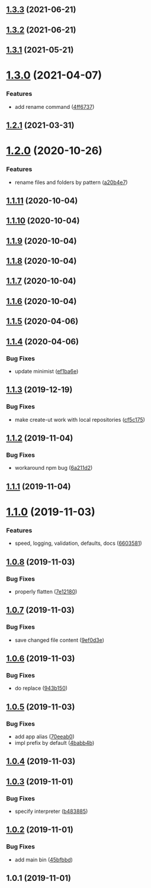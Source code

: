 ## [1.3.3](https://github.com/softwaregroup-bg/create-ut/compare/v1.3.2...v1.3.3) (2021-06-21)



## [1.3.2](https://github.com/softwaregroup-bg/create-ut/compare/v1.3.1...v1.3.2) (2021-06-21)



## [1.3.1](https://github.com/softwaregroup-bg/create-ut/compare/v1.3.0...v1.3.1) (2021-05-21)



# [1.3.0](https://github.com/softwaregroup-bg/create-ut/compare/v1.2.1...v1.3.0) (2021-04-07)


### Features

* add rename command ([4ff6737](https://github.com/softwaregroup-bg/create-ut/commit/4ff67374996512298a6739816f9130c37d724399))



## [1.2.1](https://github.com/softwaregroup-bg/create-ut/compare/v1.2.0...v1.2.1) (2021-03-31)



# [1.2.0](https://github.com/softwaregroup-bg/create-ut/compare/v1.1.11...v1.2.0) (2020-10-26)


### Features

* rename files and folders by pattern ([a20b4e7](https://github.com/softwaregroup-bg/create-ut/commit/a20b4e7a42f70890572767f5f6bfec0284863c88))



## [1.1.11](https://github.com/softwaregroup-bg/create-ut/compare/v1.1.10...v1.1.11) (2020-10-04)



## [1.1.10](https://github.com/softwaregroup-bg/create-ut/compare/v1.1.9...v1.1.10) (2020-10-04)



## [1.1.9](https://github.com/softwaregroup-bg/create-ut/compare/v1.1.8...v1.1.9) (2020-10-04)



## [1.1.8](https://github.com/softwaregroup-bg/create-ut/compare/v1.1.7...v1.1.8) (2020-10-04)



## [1.1.7](https://github.com/softwaregroup-bg/create-ut/compare/v1.1.6...v1.1.7) (2020-10-04)



## [1.1.6](https://github.com/softwaregroup-bg/create-ut/compare/v1.1.5...v1.1.6) (2020-10-04)



## [1.1.5](https://github.com/softwaregroup-bg/create-ut/compare/v1.1.4...v1.1.5) (2020-04-06)



## [1.1.4](https://github.com/softwaregroup-bg/create-ut/compare/v1.1.3...v1.1.4) (2020-04-06)


### Bug Fixes

* update minimist ([ef1ba6e](https://github.com/softwaregroup-bg/create-ut/commit/ef1ba6e05d3b1d531313c47501db3a17f7db0bae))



## [1.1.3](https://github.com/softwaregroup-bg/create-ut/compare/v1.1.2...v1.1.3) (2019-12-19)


### Bug Fixes

* make create-ut work with local repositories ([cf5c175](https://github.com/softwaregroup-bg/create-ut/commit/cf5c175))



## [1.1.2](https://github.com/softwaregroup-bg/create-ut/compare/v1.1.1...v1.1.2) (2019-11-04)


### Bug Fixes

* workaround npm bug ([6a211d2](https://github.com/softwaregroup-bg/create-ut/commit/6a211d2))



## [1.1.1](https://github.com/softwaregroup-bg/create-ut/compare/v1.1.0...v1.1.1) (2019-11-04)



# [1.1.0](https://github.com/softwaregroup-bg/create-ut/compare/v1.0.8...v1.1.0) (2019-11-03)


### Features

* speed, logging, validation, defaults, docs ([6603581](https://github.com/softwaregroup-bg/create-ut/commit/6603581))



## [1.0.8](https://github.com/softwaregroup-bg/create-ut/compare/v1.0.7...v1.0.8) (2019-11-03)


### Bug Fixes

* properly flatten ([7e12180](https://github.com/softwaregroup-bg/create-ut/commit/7e12180))



## [1.0.7](https://github.com/softwaregroup-bg/create-ut/compare/v1.0.6...v1.0.7) (2019-11-03)


### Bug Fixes

* save changed file content ([9ef0d3e](https://github.com/softwaregroup-bg/create-ut/commit/9ef0d3e))



## [1.0.6](https://github.com/softwaregroup-bg/create-ut/compare/v1.0.5...v1.0.6) (2019-11-03)


### Bug Fixes

* do replace ([943b150](https://github.com/softwaregroup-bg/create-ut/commit/943b150))



## [1.0.5](https://github.com/softwaregroup-bg/create-ut/compare/v1.0.4...v1.0.5) (2019-11-03)


### Bug Fixes

* add app alias ([70eeab0](https://github.com/softwaregroup-bg/create-ut/commit/70eeab0))
* impl prefix by default ([4babb4b](https://github.com/softwaregroup-bg/create-ut/commit/4babb4b))



## [1.0.4](https://github.com/softwaregroup-bg/create-ut/compare/v1.0.3...v1.0.4) (2019-11-03)



## [1.0.3](https://github.com/softwaregroup-bg/create-ut/compare/v1.0.2...v1.0.3) (2019-11-01)


### Bug Fixes

* specify interpreter ([b483885](https://github.com/softwaregroup-bg/create-ut/commit/b483885))



## [1.0.2](https://github.com/softwaregroup-bg/create-ut/compare/v1.0.1...v1.0.2) (2019-11-01)


### Bug Fixes

* add main bin ([45bfbbd](https://github.com/softwaregroup-bg/create-ut/commit/45bfbbd))



## 1.0.1 (2019-11-01)



